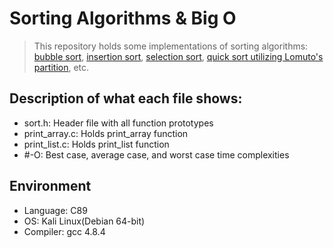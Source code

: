 # Sorting Algorithms & Big O

> This repository holds some implementations of sorting algorithms: [bubble sort](https://en.wikipedia.org/wiki/Bubble_sort), [insertion sort](https://en.wikipedia.org/wiki/Insertion_sort), [selection sort](https://en.wikipedia.org/wiki/Selection_sort), [quick sort utilizing Lomuto's partition](https://en.wikipedia.org/wiki/Quicksort), etc.

## Description of what each file shows:
- sort.h: Header file with all function prototypes
- print_array.c: Holds print_array function
- print_list.c: Holds print_list function
- #-O: Best case, average case, and worst case time complexities

## Environment
- Language: C89
- OS: Kali Linux(Debian 64-bit)
- Compiler: gcc 4.8.4
